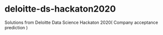 # deloitte-ds-hackaton2020
Solutions from Deloitte Data Science Hackaton 2020( Company acceptance prediction )
